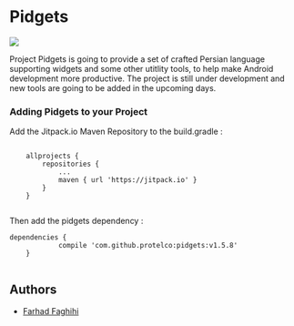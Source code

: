 # Pidgets

[![](https://jitpack.io/v/protelco/pidgets.svg)](https://jitpack.io/#protelco/pidgets)

Project Pidgets is going to provide a set of crafted Persian language supporting widgets and some other utitlity tools, to help make Android development more productive. The project is still under development and new tools are going to be added in the upcoming days.

### Adding Pidgets to your Project

Add the Jitpack.io Maven Repository to the build.gradle :

```

	allprojects {
		repositories {
			...
			maven { url 'https://jitpack.io' }
		}
	}
  
```

Then add the pidgets dependency :

```
dependencies {
	        compile 'com.github.protelco:pidgets:v1.5.8'
	}
  
```

## Authors

* [Farhad Faghihi](https://github.com/farhadfaghihi)
